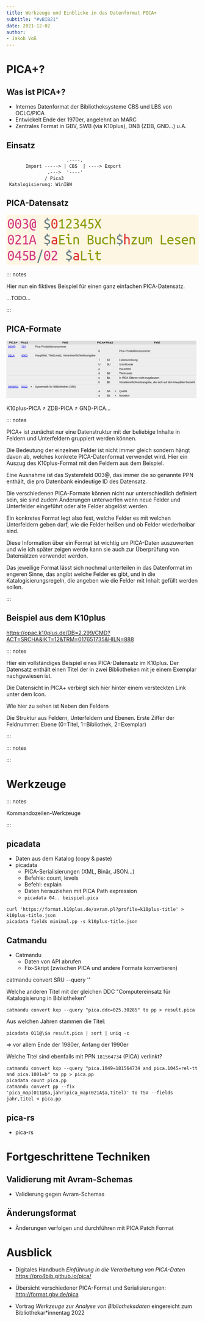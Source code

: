 ```yaml
---
title: Werkzeuge und Einblicke in das Datenformat PICA+
subtitle: "#vBIB21"
date: 2021-12-02
author:
- Jakob Voß
---
```


# PICA+?

## Was ist PICA+?

- Internes Datenformat der Bibliotheksysteme CBS und LBS von OCLC/PICA
- Entwickelt Ende der 1970er, angelehnt an MARC
- Zentrales Format in GBV, SWB (via K10plus), DNB (ZDB, GND...) u.A.

## Einsatz
 
~~~svgbob
                      .----.
       Import -----> | CBS  | ----> Export
               .--->  '----'
              / Pica3
 Katalogisierung: WinIBW

~~~

## PICA-Datensatz

![](../img/pica-syntax-light.png)

::: notes

Hier nun ein fiktives Beispiel für einen ganz einfachen PICA-Datensatz.

...TODO...

:::

## PICA-Formate

![](../img/format-beispiel-k10plus.png)

K10plus-PICA ≠ ZDB-PICA ≠ GND-PICA...

::: notes

PICA+ ist zunächst nur eine Datenstruktur mit der beliebige Inhalte in Feldern und Unterfeldern gruppiert werden können.

Die Bedeutung der einzelnen Felder ist nicht immer gleich sondern hängt davon ab, welches konkrete PICA-Datenformat verwendet wird. Hier ein Auszug des K10plus-Format mit den Feldern aus dem Beispiel.

Eine Ausnahme ist das Systemfeld 003@, das immer die so genannte PPN enthält, die pro Datenbank eindeutige ID des Datensatz.

Die verschiedenen PICA-Formate können nicht nur unterschiedlich definiert sein, sie sind zudem Änderungen unterworfen wenn neue Felder und Unterfelder eingeführt oder alte Felder abgelöst werden.

Ein konkretes Format legt also fest, welche Felder es mit welchen Unterfeldern geben darf, wie die Felder heißen und ob Felder wiederholbar sind.

Diese Information über ein Format ist wichtig um PICA-Daten auszuwerten und wie ich später zeigen werde kann sie auch zur Überprüfung von Datensätzen verwendet werden.

Das jeweilige Format lässt sich nochmal unterteilen in das Datenformat im engeren Sinne, das angibt welche Felder es gibt, und in die Katalogisierungsregeln, die angeben wie die Felder mit Inhalt gefüllt werden sollen.

:::

## Beispiel aus dem K10plus

<https://opac.k10plus.de/DB=2.299/CMD?ACT=SRCHA&IKT=12&TRM=017651735&HILN=888>

::: notes

Hier ein vollständiges Beispiel eines PICA-Datensatz im K10plus. Der Datensatz enthält einen Titel der in zwei Bibliotheken mit je einem Exemplar nachgewiesen ist.

Die Datensicht in PICA+ verbirgt sich hier hinter einem versteckten Link unter dem Icon.

Wie hier zu sehen ist
Neben den Feldern

Die Struktur aus Feldern, Unterfeldern und Ebenen.
Erste Ziffer der Feldnummer: Ebene (0=Titel, 1=Bibliothek, 2=Exemplar)

:::


<!-- ## {data-background-image=""} -->


::: notes

:::

# Werkzeuge

::: notes

Kommandozeilen-Werkzeuge

:::

## picadata

- Daten aus dem Katalog (copy & paste)
- picadata
    - PICA-Serialisierungen (XML, Binär, JSON...)
    - Befehle: count, levels
    - Befehl: explain
    - Daten herauziehen mit PICA Path expression
    - `picadata 04.. beispiel.pica`

~~~
curl 'https://format.k10plus.de/avram.pl?profile=k10plus-title' > k10plus-title.json
picadata fields minimal.pp -s k10plus-title.json
~~~~

## Catmandu

- Catmandu
    - Daten von API abrufen
    - Fix-Skript (zwischen PICA und andere Formate konvertieren)

catmandu convert SRU --query ''

Welche anderen Titel mit der gleichen DDC "Computereinsatz für Katalogisierung in Bibliotheken"

    catmandu convert kxp --query "pica.ddc=025.30285" to pp > result.pica

Aus welchen Jahren stammen die Titel:

    picadata 011@\$a result.pica | sort | uniq -c

=> vor allem Ende der 1980er, Anfang der 1990er

Welche Titel sind ebenfalls mit PPN `181564734` (PICA) verlinkt?

    catmandu convert kxp --query "pica.1049=181564734 and pica.1045=rel-tt and pica.1001=b" to pp > pica.pp
    picadata count pica.pp
    catmandu convert pp --fix 'pica_map(011@$a,jahr)pica_map(021A$a,titel)' to TSV --fields jahr,titel < pica.pp

## pica-rs

- pica-rs

# Fortgeschrittene Techniken

## Validierung mit Avram-Schemas

- Validierung gegen Avram-Schemas

## Änderungsformat

- Änderungen verfolgen und durchführen mit PICA Patch Format

# Ausblick

* Digitales Handbuch *Einführung in die Verarbeitung von PICA-Daten*
  <https://pro4bib.github.io/pica/>

* Übersicht verschiedener PICA-Format und Serialisierungen:
  <http://format.gbv.de/pica>

* Vortrag *Werkzeuge zur Analyse von Bibliotheksdaten* 
  eingereicht zum Bibliothekar*innentag 2022


